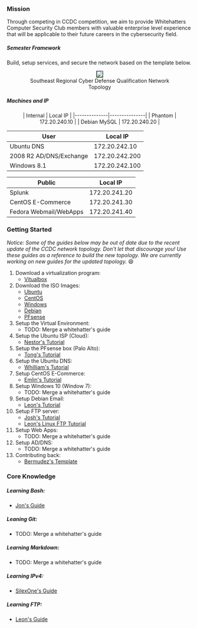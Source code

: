 ### Mission
Through competing in CCDC competition, we aim to provide Whitehatters Computer Security Club members with valuable enterprise level experience that will be applicable to their future careers in the cybersecurity field.

##### Semester Framework
Build, setup services, and secure the network based on the template below.

<center>
    <figure>
        <img src="assets\images\CCDC_2019.png" style="border: 1px solid #000">
        <figcaption><center>Southeast Regional Cyber Defense Qualification Network Topology</center></figcaption>
    </figure>
</center>

##### Machines and IP
<center>
| Internal     | Local IP      |
|--------------|---------------|
| Phantom      | 172.20.240.10 |
| Debian MySQL | 172.20.240.20 |
</center>

| User                    | Local IP       |
|-------------------------|----------------|
| Ubuntu DNS              | 172.20.242.10  |
| 2008 R2 AD/DNS/Exchange | 172.20.242.200 |
| Windows 8.1             | 172.20.242.100 |

| Public                 | Local IP      |
|------------------------|---------------|
| Splunk                 | 172.20.241.20 |
| CentOS E-Commerce      | 172.20.241.30 |
| Fedora Webmail/WebApps | 172.20.241.40 |

### Getting Started
_Notice: Some of the guides below may be out of date due to the recent update of the CCDC network topology. Don't let that discourage you! Use these guides as a reference to build the new topology. We are currently working on new guides for the updated topology._ :smile:
1. Download a virtualization program:
    - [Vitualbox](https://www.virtualbox.org/wiki/Downloads)
2. Download the ISO Images:
    - [Ubuntu](https://www.ubuntu.com/download/server)
    - [CentOS](http://isoredirect.centos.org/centos/7/isos/x86_64/CentOS-7-x86_64-Everything-1611.iso)
    - [Windows](https://www.microsoft.com/en-us/evalcenter/)
    - [Debian](https://www.debian.org/distrib/)
    - [PFsense](https://www.pfsense.org/download/)
3. Setup the Virtual Environment:
    - TODO: Merge a whitehatter's guide
4. Setup the Ubuntu ISP (Cloud): 
    - [Nestor's Tutorial](guides/nestor/ISPsetup.md)
5. Setup the PFsense box (Palo Alto):
    - [Tong's Tutorial](guides/Tong/README.md)
6. Setup the Ubuntu DNS:
    - [Whilliam's Tutorial](guides/william/DNSNotes.md)
7. Setup CentOS E-Commerce:
    - [Emlin's Tutorial](guides/vcharly/README.md)
8. Setup Windows 10 (Window 7):
    - TODO: Merge a whitehatter's guide
9. Setup Debian Email:
    - [Leon's Tutorial](guides/leon/debain-email.md)
10. Setup FTP server:
    - [Josh's Tutorial](guides/araujo/FTP_Writeup.md)
    - [Leon's Linux FTP Tutorial](guides/leon/vsftpd.md)
11. Setup Web Apps:
    - TODO: Merge a whitehatter's guide
12. Setup AD/DNS:
    - TODO: Merge a whitehatter's guide
13. Contributing back:
    - [Bermudez's Template](guides/bermudez/template.md)

### Core Knowledge
##### Learning Bash:
- [Jon's Guide](knowledge/jonathan/Bash-Guide-WCSC/Bash-Guide.md)

##### Leaning Git:
- TODO: Merge a whitehatter's guide

##### Learning Markdown:
- TODO: Merge a whitehatter's guide

##### Learning IPv4:
- [SilexOne's Guide](knowledge/bermudez/subnet.md)

##### Learning FTP:
- [Leon's Guide](knowledge/leon/ftp_shell.md)

